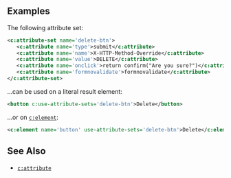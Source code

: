 ## Examples

The following attribute set:

```xml
<c:attribute-set name='delete-btn'>
   <c:attribute name='type'>submit</c:attribute>
   <c:attribute name='name'>X-HTTP-Method-Override</c:attribute>
   <c:attribute name='value'>DELETE</c:attribute>
   <c:attribute name='onclick'>return confirm("Are you sure?")</c:attribute>
   <c:attribute name='formnovalidate'>formnovalidate</c:attribute>
</c:attribute-set>
```

...can be used on a literal result element:

```xml
<button c:use-attribute-sets='delete-btn'>Delete</button>
```

...or on [`c:element`](element.html):

```xml
<c:element name='button' use-attribute-sets='delete-btn'>Delete</c:element>
```

## See Also

- [`c:attribute`](attribute.html)
